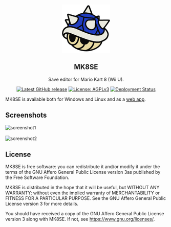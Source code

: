 <div align="center">
<img src="assets/icon.png" width="150">

## **MK8SE**

Save editor for Mario Kart 8 (Wii U).

<a href="https://github.com/petlyh/MK8SE/releases/latest"><img alt="Latest GitHub release" src="https://img.shields.io/github/v/release/petlyh/MK8SE.svg?style=flat-square"></a>
<a href="https://www.gnu.org/licenses/agpl-3.0.html"><img alt="License: AGPLv3" src="https://img.shields.io/badge/license-AGPLv3-purple.svg?style=flat-square"></a>
<a href="https://github.com/petlyh/MK8SE/deployments/github-pages"><img alt="Deployment Status" src="https://img.shields.io/github/deployments/petlyh/MK8SE/github-pages.svg?style=flat-square"></a>
</div>

MK8SE is available both for Windows and Linux and as a [web app](https://petlyh.github.io/MK8SE/).

## Screenshots

<img width="538" alt="screenshot1" src="https://github.com/petlyh/MK8SE/assets/88139840/582dce73-5cea-4ff5-90c4-bbb162302d68">
<br><br>
<img width="539" alt="screenshot2" src="https://github.com/petlyh/MK8SE/assets/88139840/47eb41d0-6228-4dda-8010-afd6e4bcbc3b">

## License

MK8SE is free software: you can redistribute it and/or modify it under the terms of the GNU Affero General Public License version 3as published by the Free Software Foundation.

MK8SE is distributed in the hope that it will be useful, but WITHOUT ANY WARRANTY; without even the implied warranty of MERCHANTABILITY or FITNESS FOR A PARTICULAR PURPOSE. See the GNU Affero General Public License version 3 for more details.

You should have received a copy of the GNU Affero General Public License version 3 along with MK8SE. If not, see <https://www.gnu.org/licenses/>.
